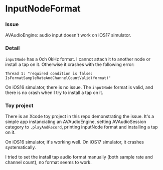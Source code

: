 # InputNodeFormat

### Issue
AVAudioEngine: audio input doesn't work on iOS17 simulator.

### Detail
`inputNode` has a 0ch 0kHz format. I cannot attach it to another node or install a tap on it. Otherwise it crashes with the following error:
```
Thread 1: "required condition is false: IsFormatSampleRateAndChannelCountValid(format)"
```

On iOS16 simulator, there is no issue. The `inputNode` format is valid, and there is no crash when I try to install a tap on it.

### Toy project
There is an Xcode toy project in this repo demonstrating the issue. It's a simple app instanciating an AVAudioEngine, setting AVAudioSession category to `.playAndRecord`, printing inputNode format and installing a tap on it. 

On iOS16 simulator, it's working well. On iOS17 simulator, it crashes systematically.

I tried to set the install tap audio format manually (both sample rate and channel count), no format seems to work.